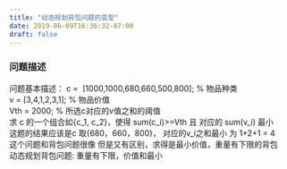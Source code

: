 ```yaml
---
title: "动态规划背包问题的变型"
date: 2019-06-09T16:36:32-07:00
draft: false
---
```

### 问题描述  
问题基本描述：
c =  [1000,1000,680,660,500,800]; % 物品种类  
v = [3,4,1,2,3,1]; % 物品价值  
Vth = 2000; % 所选c对应的v值之和的阈值  
求 c 的一个组合如{c_1, c_2}，使得 sum(c_i)>=Vth 且 对应的 sum(v_i) 最小  
这题的结果应该是c 取{680，660，800}， 对应的v_i之和最小 为 1+2+1 = 4  
这个问题和背包问题很像 但是又有区别，求得是最小价值，重量有下限的背包  
动态规划背包问题: 重量有下限，价值和最小
